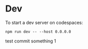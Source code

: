 # Dev

To start a dev server on codespaces:

`npm run dev -- --host 0.0.0.0`

test commit something 1

